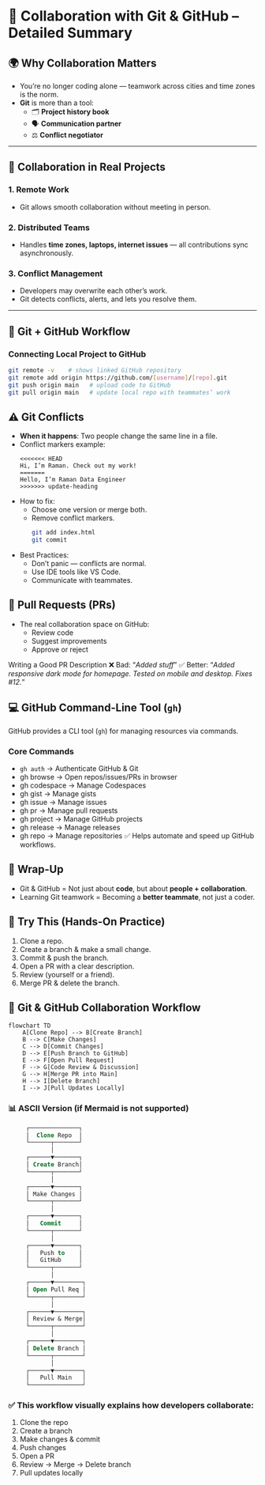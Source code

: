 # 📌 Collaboration with Git & GitHub – Detailed Summary

## 🌍 Why Collaboration Matters
- You’re no longer coding alone — teamwork across cities and time zones is the norm.
- **Git** is more than a tool:
  - 🗂️ **Project history book**
  - 🗣️ **Communication partner**
  - ⚖️ **Conflict negotiator**

---

## 🤝 Collaboration in Real Projects
### 1. Remote Work
- Git allows smooth collaboration without meeting in person.

### 2. Distributed Teams
- Handles **time zones, laptops, internet issues** — all contributions sync asynchronously.

### 3. Conflict Management
- Developers may overwrite each other’s work.
- Git detects conflicts, alerts, and lets you resolve them.

---

## 🔗 Git + GitHub Workflow
### Connecting Local Project to GitHub
```bash
git remote -v    # shows linked GitHub repository
git remote add origin https://github.com/[username]/[repo].git
git push origin main   # upload code to GitHub
git pull origin main   # update local repo with teammates’ work
```

## ⚠️ Git Conflicts

- **When it happens**: Two people change the same line in a file.
- Conflict markers example:
  ```text
  <<<<<<< HEAD
  Hi, I’m Raman. Check out my work!
  =======
  Hello, I’m Raman Data Engineer
  >>>>>>> update-heading
  ```
- How to fix:
  - Choose one version or merge both.
  - Remove conflict markers.
    ```bash
    git add index.html
    git commit
    ```
- Best Practices:
  - Don’t panic — conflicts are normal.
  - Use IDE tools like VS Code.
  - Communicate with teammates.

## 🔄 Pull Requests (PRs)
- The real collaboration space on GitHub:
  - Review code
  - Suggest improvements
  - Approve or reject
  
Writing a Good PR Description
❌ Bad: “_Added stuff_”
✅ Better: “_Added responsive dark mode for homepage. Tested on mobile and desktop. Fixes #12._”

## 💻 GitHub Command-Line Tool (`gh`)
GitHub provides a CLI tool (`gh`) for managing resources via commands.

### Core Commands
- `gh auth` → Authenticate GitHub & Git
- gh browse → Open repos/issues/PRs in browser
- gh codespace → Manage Codespaces
- gh gist → Manage gists
- gh issue → Manage issues
- gh pr → Manage pull requests
- gh project → Manage GitHub projects
- gh release → Manage releases
- gh repo → Manage repositories
✅ Helps automate and speed up GitHub workflows.

## 🏁 Wrap-Up

- Git & GitHub = Not just about **code**, but about **people + collaboration**.
- Learning Git teamwork = Becoming a **better teammate**, not just a coder.

## 🧪 Try This (Hands-On Practice)
1. Clone a repo.
2. Create a branch & make a small change.
3. Commit & push the branch.
4. Open a PR with a clear description.
5. Review (yourself or a friend).
6. Merge PR & delete the branch.

## 🔄 Git & GitHub Collaboration Workflow

```mermaid
flowchart TD
    A[Clone Repo] --> B[Create Branch]
    B --> C[Make Changes]
    C --> D[Commit Changes]
    D --> E[Push Branch to GitHub]
    E --> F[Open Pull Request]
    F --> G[Code Review & Discussion]
    G --> H[Merge PR into Main]
    H --> I[Delete Branch]
    I --> J[Pull Updates Locally]
```

### 📊 ASCII Version (if Mermaid is not supported)
```sql
     ┌──────────────┐
     │  Clone Repo  │
     └──────┬───────┘
            │
     ┌──────▼───────┐
     │ Create Branch│
     └──────┬───────┘
            │
     ┌──────▼───────┐
     │ Make Changes │
     └──────┬───────┘
            │
     ┌──────▼───────┐
     │   Commit     │
     └──────┬───────┘
            │
     ┌──────▼───────┐
     │   Push to    │
     │   GitHub     │
     └──────┬───────┘
            │
     ┌──────▼────────┐
     │ Open Pull Req │
     └──────┬────────┘
            │
     ┌──────▼────────┐
     │ Review & Merge│
     └──────┬────────┘
            │
     ┌──────▼────────┐
     │ Delete Branch │
     └──────┬────────┘
            │
     ┌──────▼────────┐
     │   Pull Main   │
     └───────────────┘
```

### ✅ This workflow visually explains how developers collaborate:

1. Clone the repo
2. Create a branch
3. Make changes & commit
4. Push changes
5. Open a PR
6. Review → Merge → Delete branch
7. Pull updates locally
